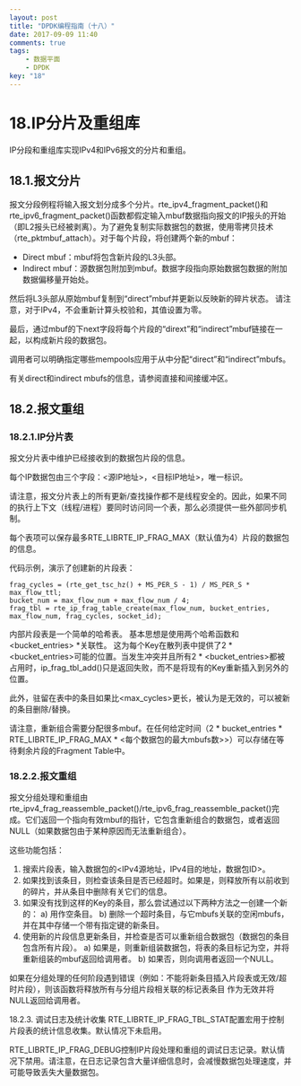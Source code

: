 ```yaml
---
layout: post
title: "DPDK编程指南（十八）"
date: 2017-09-09 11:40
comments: true
tags: 
	- 数据平面
	- DPDK
key: "18"
---
```

# 18.IP分片及重组库
IP分段和重组库实现IPv4和IPv6报文的分片和重组。

<!-- more -->

## 18.1.报文分片
报文分段例程将输入报文划分成多个分片。rte_ipv4_fragment_packet()和rte_ipv6_fragment_packet()函数都假定输入mbuf数据指向报文的IP报头的开始（即L2报头已经被剥离）。为了避免复制实际数据包的数据，使用零拷贝技术（rte_pktmbuf_attach）。对于每个片段，将创建两个新的mbuf：
* Direct mbuf：mbuf将包含新片段的L3头部。
* Indirect mbuf：源数据包附加到mbuf。数据字段指向原始数据包数据的附加数据偏移量开始处。

然后将L3头部从原始mbuf复制到“direct”mbuf并更新以反映新的碎片状态。 请注意，对于IPv4，不会重新计算头校验和，其值设置为零。

最后，通过mbuf的下next字段将每个片段的“dirext”和“indirect”mbuf链接在一起，以构成新片段的数据包。

调用者可以明确指定哪些mempools应用于从中分配“direct”和“indirect”mbufs。

有关direct和indirect mbufs的信息，请参阅直接和间接缓冲区。

## 18.2.报文重组
### 18.2.1.IP分片表
报文分片表中维护已经接收到的数据包片段的信息。

每个IP数据包由三个字段：<源IP地址>，<目标IP地址>，<ID>唯一标识。

请注意，报文分片表上的所有更新/查找操作都不是线程安全的。因此，如果不同的执行上下文（线程/进程）要同时访问同一个表，那么必须提供一些外部同步机制。

每个表项可以保存最多RTE_LIBRTE_IP_FRAG_MAX（默认值为4）片段的数据包的信息。

代码示例，演示了创建新的片段表：
```
frag_cycles = (rte_get_tsc_hz() + MS_PER_S - 1) / MS_PER_S * max_flow_ttl;
bucket_num = max_flow_num + max_flow_num / 4;
frag_tbl = rte_ip_frag_table_create(max_flow_num, bucket_entries, max_flow_num, frag_cycles, socket_id);
```
内部片段表是一个简单的哈希表。 基本思想是使用两个哈希函数和<bucket_entries> *关联性。 这为每个Key在散列表中提供了2 * <bucket_entries>可能的位置。当发生冲突并且所有2 * <bucket_entries>都被占用时，ip_frag_tbl_add()只是返回失败，而不是将现有的Key重新插入到另外的位置。

此外，驻留在表中的条目如果比<max_cycles>更长，被认为是无效的，可以被新的条目删除/替换。

请注意，重新组合需要分配很多mbuf。在任何给定时间（2 * bucket_entries * RTE_LIBRTE_IP_FRAG_MAX * <每个数据包的最大mbufs数>>）可以存储在等待剩余片段的Fragment Table中。

### 18.2.2.报文重组
报文分组处理和重组由rte_ipv4_frag_reassemble_packet()/rte_ipv6_frag_reassemble_packet()完成。它们返回一个指向有效mbuf的指针，它包含重新组合的数据包，或者返回NULL（如果数据包由于某种原因而无法重新组合）。

这些功能包括：
1.	搜索片段表，输入数据包的<IPv4源地址，IPv4目的地址，数据包ID>。
2.	如果找到该条目，则检查该条目是否已经超时。如果是，则释放所有以前收到的碎片，并从条目中删除有关它们的信息。
3.	如果没有找到这样的Key的条目，那么尝试通过以下两种方法之一创建一个新的：
    a)	用作空条目。
    b)	删除一个超时条目，与它mbufs关联的空闲mbufs，并在其中存储一个带有指定键的新条目。
4.	使用新的片段信息更新条目，并检查是否可以重新组合数据包（数据包的条目包含所有片段）。
    a)	如果是，则重新组装数据包，将表的条目标记为空，并将重新组装的mbuf返回给调用者。
    b)	如果否，则向调用者返回一个NULL。

如果在分组处理的任何阶段遇到错误（例如：不能将新条目插入片段表或无效/超时片段），则该函数将释放所有与分组片段相关联的标记表条目 作为无效并将NULL返回给调用者。

18.2.3.	调试日志及统计收集
RTE_LIBRTE_IP_FRAG_TBL_STAT配置宏用于控制片段表的统计信息收集。默认情况下未启用。

RTE_LIBRTE_IP_FRAG_DEBUG控制IP片段处理和重组的调试日志记录。默认情况下禁用。请注意，在日志记录包含大量详细信息时，会减慢数据包处理速度，并可能导致丢失大量数据包。